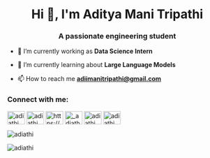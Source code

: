 <h1 align="center">Hi 👋, I'm Aditya Mani Tripathi</h1>
<h3 align="center">A passionate engineering student</h3>

- 🔭 I’m currently working as **Data Science Intern**

- 🌱 I’m currently learning about **Large Language Models**

- 📫 How to reach me **adiimanitripathi@gmail.com**

<h3 align="left">Connect with me:</h3>
<p align="left">
<a href="https://dev.to/adiathi" target="blank"><img align="center" src="https://raw.githubusercontent.com/rahuldkjain/github-profile-readme-generator/master/src/images/icons/Social/devto.svg" alt="adiathi" height="30" width="40" /></a>
<a href="https://twitter.com/adiathi_" target="blank"><img align="center" src="https://raw.githubusercontent.com/rahuldkjain/github-profile-readme-generator/master/src/images/icons/Social/twitter.svg" alt="adiathi_" height="30" width="40" /></a>
<a href="[https://linkedin.com/in/https://www.linkedin.com/in/aditya-mani-tripathi-4510a71bb/](https://www.linkedin.com/in/aditya-mani-tripathi-4510a71bb/)" target="blank"><img align="center" src="https://raw.githubusercontent.com/rahuldkjain/github-profile-readme-generator/master/src/images/icons/Social/linked-in-alt.svg" alt="https://www.linkedin.com/in/aditya-mani-tripathi-4510a71bb/" height="30" width="40" /></a>
<a href="https://instagram.com/_adiathi_" target="blank"><img align="center" src="https://raw.githubusercontent.com/rahuldkjain/github-profile-readme-generator/master/src/images/icons/Social/instagram.svg" alt="_adiathi_" height="30" width="40" /></a>
<a href="https://www.codechef.com/users/adiathi" target="blank"><img align="center" src="https://cdn.jsdelivr.net/npm/simple-icons@3.1.0/icons/codechef.svg" alt="adiathi" height="30" width="40" /></a>
<a href="https://www.hackerrank.com/adiathi" target="blank"><img align="center" src="https://raw.githubusercontent.com/rahuldkjain/github-profile-readme-generator/master/src/images/icons/Social/hackerrank.svg" alt="adiathi" height="30" width="40" /></a>
</p>

<p><img align="center" src="https://github-readme-stats.vercel.app/api/top-langs?username=adiathi&show_icons=true&locale=en&layout=compact" alt="adiathi" /></p>

<p><img align="center" src="https://github-readme-streak-stats.herokuapp.com/?user=adiathi&" alt="adiathi" /></p>

